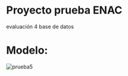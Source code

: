 # Proyecto prueba ENAC

evaluación 4 base de datos

# Modelo:

![prueba5](https://github.com/user-attachments/assets/429260b3-520f-47a5-bd34-e59ac6f6d259)
